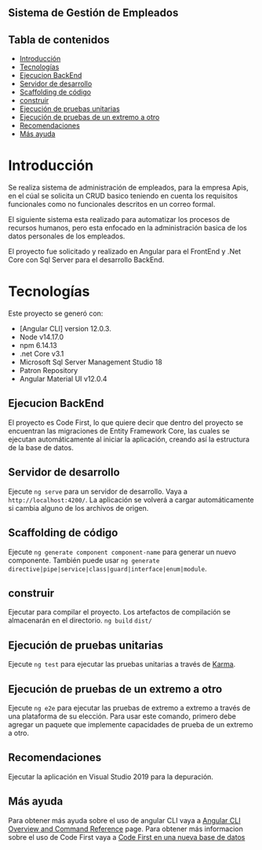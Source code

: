 ## Sistema de Gestión de Empleados

## Tabla de contenidos

* [Introducción](#Introducción)
* [Tecnologías](#Tecnologías)
* [Ejecucion BackEnd](#Ejecucion-BackEnd)
* [Servidor de desarrollo](#Servidor-de-desarrollo)
* [Scaffolding de código](#Scaffolding-de-código)
* [construir](#construir)
* [Ejecución de pruebas unitarias](#Ejecución-de-pruebas-unitarias)
* [Ejecución de pruebas de un extremo a otro](#Ejecución-de-pruebas-de-un-extremo-a-otro)
* [Recomendaciones](#Recomendaciones)
* [Más ayuda](#Más-ayuda)

# Introducción

Se realiza sistema de administración de empleados, para la empresa Apis, en el cúal se solicita un CRUD basico teniendo en cuenta los requisitos funcionales como no funcionales descritos en un correo formal.

El siguiente sistema esta realizado para automatizar los procesos de recursos humanos, pero esta enfocado en la administración basica de los datos personales de los empleados.

El proyecto fue solicitado y realizado en Angular para el FrontEnd  y .Net Core con Sql Server para el desarrollo BackEnd.


# Tecnologías

Este proyecto se generó con:

* [Angular CLI] version 12.0.3.
* Node v14.17.0
* npm 6.14.13
* .net Core v3.1
* Microsoft Sql Server Management Studio 18
* Patron Repository
* Angular Material UI v12.0.4

## Ejecucion BackEnd

El proyecto es Code First,  lo que quiere decir  que dentro del proyecto se encuentran las migraciones de Entity Framework Core, las cuales se ejecutan automáticamente al iniciar la aplicación, creando así la estructura de la base de datos.

## Servidor de desarrollo

Ejecute `ng serve` para un servidor de desarrollo. Vaya a `http://localhost:4200/`. La aplicación se volverá a cargar automáticamente si cambia alguno de los archivos de origen.

## Scaffolding de código

Ejecute `ng generate component component-name` para generar un nuevo componente. También puede usar `ng generate directive|pipe|service|class|guard|interface|enum|module`.

## construir

Ejecutar para compilar el proyecto. Los artefactos de compilación se almacenarán en el directorio. `ng build` `dist/`

## Ejecución de pruebas unitarias

Ejecute `ng test` para ejecutar las pruebas unitarias a través de [Karma](https://karma-runner.github.io).

## Ejecución de pruebas de un extremo a otro

Ejecute `ng e2e` para ejecutar las pruebas de extremo a extremo a través de una plataforma de su elección. Para usar este comando, primero debe agregar un paquete que implemente capacidades de prueba de un extremo a otro.

## Recomendaciones

Ejecutar la aplicación en Visual Studio 2019 para la depuración.

## Más ayuda

Para obtener más ayuda sobre el uso de angular CLI vaya a [Angular CLI Overview and Command Reference](https://angular.io/cli) page.
Para obtener más informacion sobre el uso de Code First vaya a [Code First en una nueva base de datos](https://docs.microsoft.com/es-es/ef/ef6/modeling/code-first/workflows/new-database)
